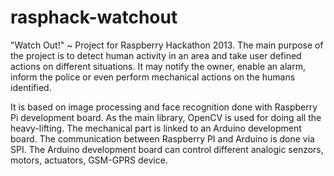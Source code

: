 rasphack-watchout
=================

   "Watch Out!" ~ Project for Raspberry Hackathon 2013.
   The main purpose of the project is to detect human activity in an area and take user defined actions on different situations.
   It may notify the owner, enable an alarm, inform the police or even perform mechanical actions on the humans identified. 
   
   It is based on image processing and face recognition done with Raspberry Pi development board. As the main library, OpenCV is used for doing all the heavy-lifting.
   The mechanical part is linked to an Arduino development board. The communication between Raspberry PI and Arduino is done via SPI.
   The Arduino development board can control different analogic senzors, motors, actuators, GSM-GPRS device. 
   


